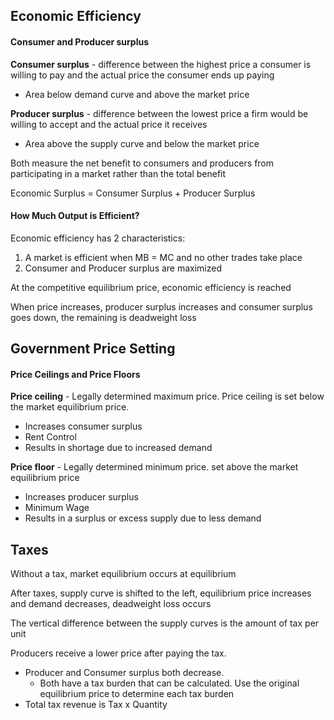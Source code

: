 ## Economic Efficiency
#### Consumer and Producer surplus
**Consumer surplus** - difference between the highest price a consumer is willing to pay and the actual price the consumer ends up paying
- Area below demand curve and above the market price

**Producer surplus** - difference between the lowest price a firm would be willing to accept and the actual price it receives
- Area above the supply curve and below the market price

Both measure the net benefit to consumers and producers from participating in a market rather than the total benefit

Economic Surplus = Consumer Surplus + Producer Surplus

#### How Much Output is Efficient?
Economic efficiency has 2 characteristics:
1. A market is efficient when MB = MC and no other trades take place
2. Consumer and Producer surplus are maximized

At the competitive equilibrium price, economic efficiency is reached

When price increases, producer surplus increases and consumer surplus goes down, the remaining is deadweight loss

## Government Price Setting
#### Price Ceilings and Price Floors
**Price ceiling** - Legally determined maximum price. Price ceiling is set below the market equilibrium price.
- Increases consumer surplus
- Rent Control
- Results in shortage due to increased demand

**Price floor** - Legally determined minimum price. set above the market equilibrium price
- Increases producer surplus
- Minimum Wage
- Results in a surplus or excess supply due to less demand

## Taxes
Without a tax, market equilibrium occurs at equilibrium

After taxes, supply curve is shifted to the left, equilibrium price increases and demand decreases, deadweight loss occurs

The vertical difference between the supply curves is the amount of tax per unit

Producers receive a lower price after paying the tax.

- Producer and Consumer surplus both decrease.
	- Both have a tax burden that can be calculated. Use the original equilibrium price to determine each tax burden
- Total tax revenue is Tax x Quantity

